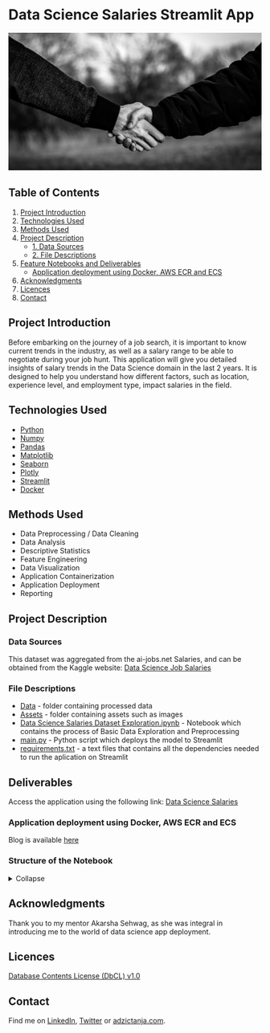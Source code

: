 # Data Science Salaries Streamlit App
![project_header](https://github.com/adzict/data_science_salaries/blob/main/assets/handshake_banner_1.jpg)

## Table of Contents

1. [ Project Introduction ](#Project_Introduction)
2. [ Technologies Used ](#Technologies_Used)    
3. [ Methods Used ](#Methods_Used)
4. [ Project Description ](#Project_Description)
   * [ 1. Data Sources ](#Data_Sources)
   * [ 2. File Descriptions ](#File_Descriptions) 
5. [ Feature Notebooks and Deliverables ](#Notebooks_deliverables)
   * [ Application deployment using Docker, AWS ECR and ECS ](#Deployment)
6. [ Acknowledgments ](#Acknowledgments)
7. [ Licences ](#Licences)
8. [ Contact ](#Contact)

## Project Introduction
<a name="Project_Introduction"></a>
<a name=""></a>

Before embarking on the journey of a job search, it is important to know current trends in the industry, as well as a salary range to be able to negotiate during your job hunt. This application will give you detailed insights of salary trends in the Data Science domain in the last 2 years. It is designed to help you understand how different factors, such as location, experience level, and employment type, impact salaries in the field.

## Technologies Used
<a name="Technologies_Used"></a>

* [Python](https://www.python.org/)
* [Numpy](https://numpy.org/)
* [Pandas](https://pandas.pydata.org/)
* [Matplotlib](https://matplotlib.org/)
* [Seaborn](https://seaborn.pydata.org/)
* [Plotly](https://plotly.com/)
* [Streamlit](https://streamlit.io/)
* [Docker](https://www.docker.com/)

## Methods Used
<a name="Methods_Used"></a>

* Data Preprocessing / Data Cleaning
* Data Analysis
* Descriptive Statistics
* Feature Engineering
* Data Visualization
* Application Containerization
* Application Deployment
* Reporting


## Project Description
<a name="Project_Description"></a>


### Data Sources
<a name="Data_Sources"></a>

This dataset was aggregated from the ai-jobs.net Salaries, and can be obtained from the Kaggle website: [Data Science Job Salaries](https://www.kaggle.com/datasets/ruchi798/data-science-job-salaries)

### File Descriptions
<a name="File_Descriptions"></a>

* [Data](https://github.com/adzict/data_science_salaries/tree/main/data) - folder containing processed data
* [Assets](https://github.com/adzict/data_science_salaries/tree/main/assets) - folder containing assets such as images
* [Data Science Salaries Dataset Exploration.ipynb](https://github.com/adzict/data_science_salaries/blob/main/Data%20Science%20Salaries%20Dataset%20Exploration.ipynb) - Notebook which contains the process of Basic Data Exploration and Preprocessing
* [main.py](https://github.com/adzict/data_science_salaries/blob/main/main.py) - Python script which deploys the model to Streamlit
* [requirements.txt](https://github.com/adzict/data_science_salaries/blob/main/requirements.txt) - a text files that contains all the dependencies needed to run the aplication on Streamlit


## Deliverables
<a name="Notebooks_deliverables"></a>

Access the application using the following link: [Data Science Salaries](https://adzict-data-science-salaries.streamlit.app/)

### Application deployment using Docker, AWS ECR and ECS
<a name="Deployment"></a>

Blog is available [here](https://medium.com/@adzic-tanja/deploying-a-streamlit-app-using-docker-aws-ecr-and-ec2-ad6c15a0b225)

### Structure of the Notebook
<details>
   <summary>Collapse</summary>

      Data Science Salaries Dataset Exploration

        + Imports
        + Data
        + Basic EDA
            1. Missing Values
            2. Quantative Data
            3. Qualitative Data
        + Feature Engineering
            1. Adding coordinates for countries
            2. Adding new column with country names
            3. Adding new column with user experience
            4. Adding new column with employment type
            5. Replacing remote ratio numbers with names
            6. Replacing values in the company size
            7. Saving the final dataset
        + Example of a User Choice in the App
        + Salary ranges per chosen domain
            1. Example histogram with all domains with salary values in seaborn
        + Average salaries per chosen experience type
        + Experience level and Type of Employment
        + Highest salaries per domain per employment type
        + Choroplet world map showing the average salaries per country
        + Company size and average salary
        + Top 5 job postings in a chosen domain
</details> 


## Acknowledgments
<a name="Acknowledgments"></a>
Thank you to my mentor Akarsha Sehwag, as she was integral in introducing me to the world of data science app deployment.


## Licences
<a name="Licences"></a>

[Database Contents License (DbCL) v1.0](https://opendatacommons.org/licenses/dbcl/1-0/)

## Contact
<a name="Contact"></a>

Find me on [LinkedIn](https://www.linkedin.com/in/tanja-ad%C5%BEi%C4%87/), [Twitter](https://twitter.com/adzic_tanja) or [adzictanja.com](https://www.adzictanja.com/).